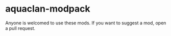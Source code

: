 # aquaclan-modpack
Anyone is welcomed to use these mods.
If you want to suggest a mod, open a pull request.
